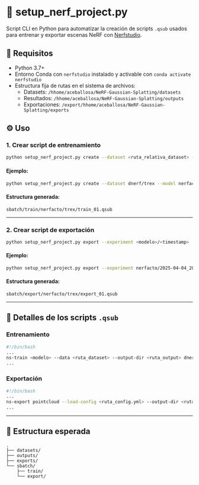 # 🧠 setup_nerf_project.py

Script CLI en Python para automatizar la creación de scripts `.qsub` usados para entrenar y exportar escenas NeRF con [Nerfstudio](https://docs.nerfstudio.org/).

## 🚀 Requisitos
- Python 3.7+
- Entorno Conda con `nerfstudio` instalado y activable con `conda activate nerfstudio`
- Estructura fija de rutas en el sistema de archivos:
  - Datasets: `/hhome/aceballosa/NeRF-Gaussian-Splatting/datasets`
  - Resultados: `/hhome/aceballosa/NeRF-Gaussian-Splatting/outputs`
  - Exportaciones: `/export/hhome/aceballosa/NeRF-Gaussian-Splatting/exports`

## ⚙️ Uso

### 1. Crear script de entrenamiento

```bash
python setup_nerf_project.py create --dataset <ruta_relativa_dataset> --model <modelo>
```

#### Ejemplo:

```bash
python setup_nerf_project.py create --dataset dnerf/trex --model nerfacto
```

#### Estructura generada:
```
sbatch/train/nerfacto/trex/train_01.qsub
```

---

### 2. Crear script de exportación

```bash
python setup_nerf_project.py export --experiment <modelo>/<timestamp>
```

#### Ejemplo:

```bash
python setup_nerf_project.py export --experiment nerfacto/2025-04-04_200704
```

#### Estructura generada:
```
sbatch/export/nerfacto/trex/export_01.qsub
```

---

## 🧾 Detalles de los scripts `.qsub`

### Entrenamiento

```bash
#!/bin/bash
...
ns-train <modelo> --data <ruta_dataset> --output-dir <ruta_output> dnerf-data
...
```

### Exportación

```bash
#!/bin/bash
...
ns-export pointcloud --load-config <ruta_config.yml> --output-dir <ruta_export> ...
...
```

---

## 📁 Estructura esperada

```
.
├── datasets/
├── outputs/
├── exports/
└── sbatch/
    ├── train/
    └── export/
```
